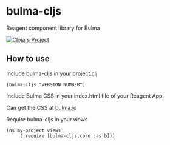 # bulma-cljs

Reagent component library for Bulma

[![Clojars Project](https://img.shields.io/clojars/v/bulma-cljs.svg)](https://clojars.org/bulma-cljs)

## How to use

Include bulma-cljs in your project.clj

```[bulma-cljs "VERSION_NUMBER"]```

Include Bulma CSS in your index.html file of your Reagent App.

Can get the CSS at [bulma.io](https://bulma.io)

Require bulma-cljs in your views

```
(ns my-project.views
     (:require [bulma-cljs.core :as b]))
```
